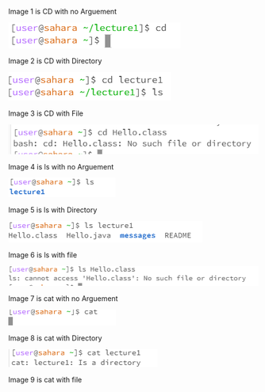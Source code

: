 Image 1 is CD with no Arguement

![Image](cdNoArg.png)

Image 2 is CD with Directory

![Image](cdDirectory.png)

Image 3 is CD with File

![Image](cdFile.png)

Image 4 is ls with no Arguement

![Image](lsARG.PNG)

Image 5 is ls with Directory

![Image](LSDirectory.PNG)

Image 6 is ls with file

![Image](lsFile.PNG)

Image 7 is cat with no Arguement

![Image](CatNoArg.PNG)

Image 8 is cat with Directory

![Image](catDirectory.PNG)

Image 9 is cat with file
